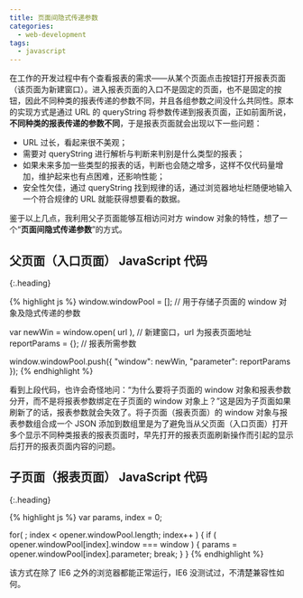```yaml
---
title: 页面间隐式传递参数
categories:
  - web-development
tags:
  - javascript
---
```


在工作的开发过程中有个查看报表的需求——从某个页面点击按钮打开报表页面（该页面为新建窗口）。进入报表页面的入口不是固定的页面，也不是固定的按钮，因此不同种类的报表传递的参数不同，并且各组参数之间没什么共同性。原本的实现方式是通过 URL 的 queryString 将参数传递到报表页面，正如前面所说，**不同种类的报表传递的参数不同**，于是报表页面就会出现以下一些问题：

- URL 过长，看起来很不美观；
- 需要对 queryString 进行解析与判断来判别是什么类型的报表；
- 如果未来多加一些类型的报表的话，判断也会随之增多，这样不仅代码量增加，维护起来也有点困难，还影响性能；
- 安全性欠佳，通过 queryString 找到规律的话，通过浏览器地址栏随便地输入一个符合规律的 URL 就能获得想要看的数据。

鉴于以上几点，我利用父子页面能够互相访问对方 window 对象的特性，想了一个“**页面间隐式传递参数**”的方式。

## 父页面（入口页面） JavaScript 代码
{:.heading}

{% highlight js %}
window.windowPool = [];             // 用于存储子页面的 window 对象及隐式传递的参数

var newWin = window.open( url ),    // 新建窗口，url 为报表页面地址
  reportParams = {};                // 报表所需参数
  
window.windowPool.push({
  "window": newWin,
  "parameter": reportParams
});
{% endhighlight %}

看到上段代码，也许会奇怪地问：“为什么要将子页面的 window 对象和报表参数分开，而不是将报表参数绑定在子页面的 window 对象上？”这是因为子页面如果刷新了的话，报表参数就会失效了。将子页面（报表页面）的 window 对象与报表参数组合成一个 JSON 添加到数组里是为了避免当从父页面（入口页面）打开多个显示不同种类报表的报表页面时，早先打开的报表页面刷新操作而引起的显示后打开的报表页面内容的问题。

## 子页面（报表页面） JavaScript 代码
{:.heading}

{% highlight js %}
var params, index = 0;

for( ; index < opener.windowPool.length; index++ ) {
  if ( opener.windowPool[index].window === window ) {
    params = opener.windowPool[index].parameter;
    break;
  }
}
{% endhighlight %}

该方式在除了 IE6 之外的浏览器都能正常运行，IE6 没测试过，不清楚兼容性如何。
